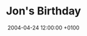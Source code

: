 ---
layout: entry
origin: lloydyweb.com
title: Jon's Birthday
date: '2004-04-24 12:00:00 +0100'
excerpt: Postponed from last weekend, quite a crowd met up in Lichfield to celebrate. Happy Birthday mate.
---